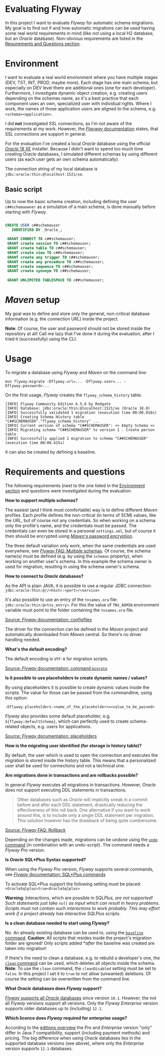 # Evaluating Flyway

In this project I want to evaluate _Flyway_ for automatic schema migrations.
My goal is to find out if and how automatic migrations can be used having some real world requirements in mind (like not using a local H2 database, but an _Oracle_ database).
Non-obvious requirements are listed in the [Requirements and Questions section](#requirements-and-questions).

# Environment

I want to evaluate a real world environment where you have multiple stages (DEV, TST, INT, PROD, maybe more).
Each stage has one main schema, but especially on DEV level there are additional ones (one for each developer). 
Furthermore, I investigate dynamic object creation, e.g. creating users depending on the schemas name, as it's a best practice that each component uses an own, specialized user with individual rights.
Where I work, the names of those application users are aligned to the schema, e.g. `<schema><application>`.  

I did **not** investigated SSL connections, as I'm not aware of the requirements at my work.
However, the [_Flayway_ documentation](https://flywaydb.org/documentation/ssl) states, that SSL connections are support in general.

For the evaluation I've created a local _Oracle_ database using the official [_Oracle_ 18 XE](https://www.oracle.com/database/technologies/xe-downloads.html) installer.
Because I didn't want to spend too much time creating _Oracle_ databases, I simulated different schemas by using different users (as each user gets an own schema automatically).

The connection string of my local database is `jdbc:oracle:thin:@localhost:1521/xe`.

## Basic script
Up to now the basic schema creation, including defining the user `c##schemaowner` as a simulation of a main schema, is done manually before starting with _Flyway_.

```sql

CREATE USER c##schemauser
   IDENTIFIED BY _Oracle_;
 
 GRANT CONNECT TO c##schemauser;
 GRANT create session TO c##schemauser;
 GRANT create table TO c##schemauser;
 GRANT create view TO c##schemauser;
 GRANT create any trigger TO c##schemauser;
 GRANT create any procedure TO c##schemauser;
 GRANT create sequence TO c##schemauser;
 GRANT create synonym TO c##schemauser;
 
 GRANT UNLIMITED TABLESPACE TO c##schemauser;
```


# _Maven_ setup
My goal was to define and store only the general, non-critical database information (e.g. the connection URL) inside the project.

**Note**: Of course, the user and password should not be stored inside the repository at all!
Call me lazy that I've done it during the evaluation, after I tried it (successfully) using the CLI.

# Usage
To migrate a database using _Flyway_ and _Maven_ on the command line: 

`mvn flyway:migrate -Dflyway.url=... -Dflyway.user=... -Dflyway.password=...`

On the first usage, _Flyway_ creates the `flyway_schema_history` table. 

```
[INFO] Flyway Community Edition 6.5.6 by Redgate
[INFO] Database: jdbc:oracle:thin:@localhost:1521/xe (Oracle 18.0)
[INFO] Successfully validated 1 migration (execution time 00:00.018s)
[INFO] Creating Schema History table "C##SCHEMAUSER"."flyway_schema_history" ...
[INFO] Current version of schema "C##SCHEMAUSER": << Empty Schema >>
[INFO] Migrating schema "C##SCHEMAUSER" to version 1 - Create person table
[INFO] Successfully applied 1 migration to schema "C##SCHEMAUSER" (execution time 00:00.415s)
```

It can also be created by defining a baseline.

# Requirements and questions
The following requirements (next to the one listed in the [Environment section](#environment) and questions were investigated during the evaluation.

**How to support multiple schemas?**

The easiest (and I think most comfortable) way is to define different _Maven_ profiles.
Each profile defines the non-critical (in terms of SCM) values, like the URL, but of course not any credentials.
So when working on a schema only the profile's name, and the credentials must be passed.
The credentials can even be stored in a personal `settings.xml`, but of course it then should be encrypted using [_Maven_'s password encryption](https://maven.apache.org/guides/mini/guide-encryption.html).

The three default variation only work, when the same credentials are used everywhere, see [_Flyway_ FAQ: Multiple schemas](https://flywaydb.org/documentation/faq#multiple-schemas).
Of course, the schema name(s) must be defined (e.g. by using the `schemas` property), when working on another user's schema. 
In this example the schema owner is used for migration, resulting in using the schema owner's schema.


**How to connect to _Oracle_ databases?**

As the API is plain JAVA, it is possible to use a regular JDBC connection: `jdbc:oracle:thin:@//<host>:<port>/<service>`

It's also possible to use an entry of the `tnsames.ora` file: `jdbc:oracle:thin:@<tns_entry>`.
For this the value of `TNS_ADMIN` environment variable must point to the folder containing the `tnsames.ora` file.

[Source: _Flyway_ documentation: configfiles](https://flywaydb.org/documentation/configfiles)

The driver for the connection can be defined in the _Maven_ project and automatically downloaded from _Maven_ central.
So there's no driver handling needed. 

**What's the default encoding?**

The default encoding is `UTF-8` for migration scripts.

[Source: _Flyway_ documentation: command `migrate`](https://flywaydb.org/documentation/commandline/migrate)

**Is it possible to use placeholders to create dynamic names / values?**

By using placeholders it is possible to create dynamic values inside the scripts.
The value for those can be passed from the commandline, using this option:

`-Dflyway.placeholders.<name_of_the_placeholder>=<value_to_be_passed>`

_Flyway_ also provides some default placeholder, e.g. `${flyway:defaultSchema}`, which can perfectly used to create schema-related objects, e.g. users for applications.

[Source: _Flyway_ documentation: placeholders](https://flywaydb.org/documentation/placeholders)


**How is the migrating user identified (for storage in history table)?**

By default, the user which is used to open the connection and executes the migration is stored inside the history table.
This means that a personalized user shall be used for connections and not a technical one.

**Are migrations done in transactions and are rollbacks possible?**

In general _Flyway_ executes all migrations in transactions.
However, _Oracle_ does not support executing DDL statements in transactions.

> Other databases such as _Oracle_ will implicitly sneak in a commit before and after each DDL statement, drastically reducing the effectiveness of this roll back.
> One alternative if you want to work around this, is to include only a single DDL statement per migration.
> This solution however has the drawback of being quite cumbersome. 

[Source: _Flyway_ FAQ: Rollback](https://flywaydb.org/documentation/faq#rollback)

Depending on the changes made, migrations can be undone using the [`undo` command](https://flywaydb.org/documentation/command/undo) (in combination with an undo-script).
The command needs a _Flyway Pro_ version.

**Is _Oracle_ SQL\*Plus Syntax supported?**

When using the _Flyway Pro_ version, _Flyway_ supports several commands, see [_Flyway_ documentation: SQL*Plus commands](https://flywaydb.org/documentation/database/oracle#sqlplus-commands)

To activate SQL*Plus support the following setting must be placed: `<OracleSqlplus>true<OracleSqlplus>`

**Warning**: Interactions, which are possible in SQL*Plus, are not supported!
Such statements just take `null` as input which can result in heavy problems.
Scripts must not contain such interactions to work probably.
This may effort work if a project already has interactive SQL*Plus scripts.

**Is a clean database needed to start using _Flyway_?**

No.
An already existing database can be used to, using the [`baseline` command](https://flywaydb.org/documentation/command/baseline).
**Caution**: All scripts that resides inside the project's migration folder are ignored!
Only scripts added **after* the baseline was created are taken into migration!

If there's the need to clean a database, e.g. to rebuild a developer's one, the  [`clean` command](https://flywaydb.org/documentation/command/clean) can be used, which deletes all objects inside the schema.
**Note**: To use the `clean` command, the `cleanDisabled` setting must be set to `false`.
In this project I set it to `true` to not allow (unwanted) deletions.
Of course the setting can be overwritten from the command line.

**What _Oracle_ databases does _Flyway_ support?**

[_Flyway_ supports all _Oracle_ databases](https://flywaydb.org/documentation/database/oracle) since version `10.1`.
However, the not all _Flyway_ versions support all versions.
Only the _Flyway Enterprise_ version supports older databases up to (including) `12.1`.

**Which licence does _Flyway_ required for enterprise usage?**

According to the [editions overview](https://flywaydb.org/download/) the _Pro_ and _Enterprise_ version "only" differ in Java 7 compatibility, support (including payment methods) and pricing.
The big difference when using _Oracle_ databases lies in the supported database versions (see above), where only the _Enterprise_ version supports `12.1` databases.
